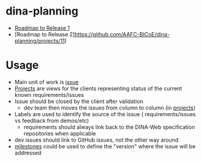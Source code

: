 # dina-planning

* [Roadmap to Release 1](https://github.com/AAFC-BICoE/dina-planning/projects/9)
* [Roadmap to Release 2]https://github.com/AAFC-BICoE/dina-planning/projects/11)

# Usage
* Main unit of work is [issue](https://github.com/AAFC-BICoE/dina-planning/issues)
* [Projects](https://github.com/AAFC-BICoE/dina-planning/projects) are views for the clients representing status of the current known requirements/issues
* Issue should be closed by the client after validation
  * dev team then moves the issues from column to column (in [projects](https://github.com/AAFC-BICoE/dina-planning/projects))
* Labels are used to identify the source of the issue ( requirements/issues vs feedback from demos/etc)
  * requirements should always link back to the DINA-Web specification repositories when applicable
* dev issues should link to GitHub issues, not the other way around
* [milestones](https://github.com/AAFC-BICoE/dina-planning/milestones) could be used to define the "version" where the issue will be addressed
